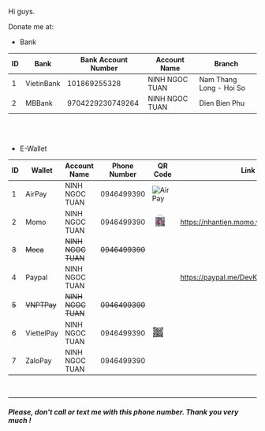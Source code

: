 Hi guys.

Donate me at:
 - Bank

| ID | Bank | Bank Account Number | Account Name | Branch |
|--|--|--|--|--|
| 1 | VietinBank | 101869255328 | NINH NGOC TUAN | Nam Thang Long - Hoi So |
| 2 | MBBank | 9704229230749264 | NINH NGOC TUAN | Dien Bien Phu |

<br/><br/>

- E-Wallet

| ID | Wallet | Account Name | Phone Number | QR Code | Link | Note |
|--|--|--|--|--|--|--|
| 1 | AirPay | NINH NGOC TUAN | 0946499390 | <img src="https://github.com/KingNNT/KingNNT/blob/master/assets/images/qrodes/QRCodeAirPay.jpg" alt="AirPay" height="24"> | | Suggest |
| 2 | Momo | NINH NGOC TUAN | 0946499390 | <img src="https://github.com/KingNNT/KingNNT/blob/master/assets/images/qrcodes/QRCodeMomo.jpg" alt="Momo" height="32"> | https://nhantien.momo.vn/dD222YGYEEB | Suggest
|~~3~~ | ~~Moca~~ | ~~NINH NGOC TUAN~~ | ~~0946499390~~ | | | ~~Not Use~~ |
| 4 | Paypal | NINH NGOC TUAN | | | https://paypal.me/DevKingNNT | Not Suggest |
| ~~5~~ | ~~VNPTPay~~ | ~~NINH NGOC TUAN~~ | ~~0946499390~~ | | | ~~Not Use~~ |
| 6 | ViettelPay | NINH NGOC TUAN | 0946499390 | <img src="https://github.com/KingNNT/KingNNT/blob/master/assets/images/qrcodes/QRCodeZaloPay.jpg" alt="ZaloPay" height="24"> | | Suggest |
| 7 | ZaloPay | NINH NGOC TUAN | 0946499390 | | | Suggest|

<br/>

----
##### Please, don't call or text me with this phone number. Thank you very much !
